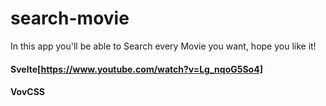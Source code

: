 # search-movie

In this app you'll be able to Search every Movie you want, hope you like it!

#### Svelte[https://www.youtube.com/watch?v=Lg_nqoG5So4]
#### VovCSS
